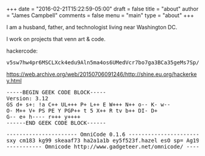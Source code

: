 +++
date = "2016-02-21T15:22:59-05:00"
draft = false
title = "about"
author = "James Campbell"
comments = false
menu = "main"
type = "about"
+++

I am a husband, father, and technologist living near Washington DC. 

I work on projects that venn art & code.

hackercode:

<pre>v5sw7hw4pr6MSCLXck4edu9Aln5ma4os6UMedVcr7bo7ga3BCa35geMs7Sp/3+/4h7et5</pre>

https://web.archive.org/web/20150706091246/http://shine.eu.org/hackerkey.html

<pre>
-----BEGIN GEEK CODE BLOCK-----
Version: 3.12
GS d+ s+: !a C++ UL+++ P+ L++ E W+++ N++ o-- K- w--
O- M++ V+ PS PE Y PGP++ t 5 X++ R tv b++ DI- D+
G-- e+ h---- r+++ y++++
------END GEEK CODE BLOCK------
</pre>

<pre>
---------------------- OmniCode 0.1.6 -----------------------
sxy cm183 kg99 skeaaf73 ha2a1a1b ey5f523f.hazel esO sp= Ag1981 anE hdd Lo38,88N,77.09W ZoT RlM Kd2y PeC MBINTP FHb UF? IN8 AdC PrPython(7) 
----------- Omnicode http://www.gadgeteer.net/omnicode/ ----------- 
</pre>


